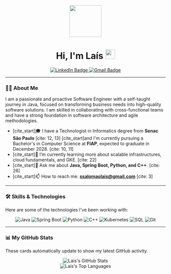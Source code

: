 <div id="header" align="center">
  <img src="https://i.pinimg.com/originals/fc/01/06/fc0106026cb93e313abee670aba1133a.gif" width="100"/>
  <h1>
    Hi, I'm Laís
    <img src="https://i.pinimg.com/736x/59/f2/8e/59f28ef58618d16c02789d445803c3cf.jpg" width="30"/>
  </h1>
  <div id="badges" align="center">
    <a href="https://linkedin.com/in/ssalomaolais" target="_blank">
      <img src="https://img.shields.io/badge/LinkedIn-blue?style=for-the-badge&logo=linkedin&logoColor=white" alt="LinkedIn Badge"/>
    </a>
    <a href="mailto:ssalomaolais@gmail.com">
      <img src="https://img.shields.io/badge/Gmail-red?style=for-the-badge&logo=gmail&logoColor=white" alt="Gmail Badge"/>
    </a>
  </div>
  <img src="https://komarev.com/ghpvc/?username=ssalomaolais&style=flat-square&color=blueviolet" alt=""/>
</div>

---

### :woman_technologist: About Me

I am a passionate and proactive Software Engineer with a self-taught journey in Java, focused on transforming business needs into high-quality software solutions. I am skilled in collaborating with cross-functional teams and have a strong foundation in software architecture and agile methodologies.

- [cite_start]🎓 I have a Technologist in Informatics degree from **Senac São Paulo** [cite: 12, 13] [cite_start]and I'm currently pursuing a Bachelor's in Computer Science at **FIAP**, expected to graduate in December 2028. [cite: 10, 11]
- [cite_start]🌱 I’m currently learning more about scalable infrastructures, cloud fundamentals, and GKE. [cite: 22]
- [cite_start]💬 Ask me about **Java, Spring Boot, Python, and C++**. [cite: 26]
- [cite_start]📫 How to reach me: **ssalomaolais@gmail.com** [cite: 3]

---

### 🛠️ Skills & Technologies

Here are some of the technologies I've been working with:

<div align="center">
  <img src="https://img.shields.io/badge/Java-ED8B00?style=for-the-badge&logo=openjdk&logoColor=white" alt="Java"/>
  <img src="https://img.shields.io/badge/Spring-6DB33F?style=for-the-badge&logo=spring&logoColor=white" alt="Spring Boot"/>
  <img src="https://img.shields.io/badge/Python-3776AB?style=for-the-badge&logo=python&logoColor=white" alt="Python"/>
  <img src="https://img.shields.io/badge/C++-00599C?style=for-the-badge&logo=cplusplus&logoColor=white" alt="C++"/>
  <img src="https://img.shields.io/badge/Kubernetes-326CE5?style=for-the-badge&logo=kubernetes&logoColor=white" alt="Kubernetes"/>
  <img src="https://img.shields.io/badge/SQL-4479A1?style=for-the-badge&logo=postgresql&logoColor=white" alt="SQL"/>
  <img src="https://img.shields.io/badge/Git-F05032?style=for-the-badge&logo=git&logoColor=white" alt="Git"/>
</div>

---

### 📊 My GitHub Stats

These cards automatically update to show my latest GitHub activity.

<div align="center">
  <img src="https://github-readme-stats.vercel.app/api?username=ssalomaolais&show_icons=true&theme=dracula&include_all_commits=true&count_private=true" alt="Laís's GitHub Stats"/>
  <br/>
  <img src="https://github-readme-stats.vercel.app/api/top-langs/?username=ssalomaolais&layout=compact&langs_count=8&theme=dracula" alt="Laís's Top Languages"/>
</div>
